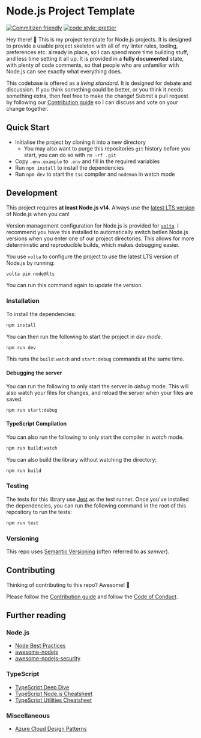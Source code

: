 # Node.js Project Template

[![Commitizen friendly](https://img.shields.io/badge/commitizen-friendly-brightgreen.svg)](http://commitizen.github.io/cz-cli/) [![code style: prettier](https://img.shields.io/badge/code_style-prettier-ff69b4.svg?style=flat-square)](https://github.com/prettier/prettier)

Hey there! 👋 This is my project template for Node.js projects. It is designed to provide a usable project skeleton with all of my linter rules, tooling, preferences etc. already in place, so I can spend more time building stuff, and less time setting it all up. It is provided in a **fully documented** state, with plenty of code comments, so that people who are unfamiliar with Node.js can see exactly what everything does.

This codebase is offered as a _living standard_. It is designed for debate and discussion. If you think something could be better, or you think it needs something extra, then feel free to make the change! Submit a pull request by following our [Contribution guide](CONTRIBUTING.md) so I can discuss and vote on your change together.

## Quick Start

- Initialise the project by cloning it into a new directory
    - You may also want to purge this repositories `git` history before you start, you can do so with `rm -rf .git`
- Copy `.env.example` to `.env` and fill in the required variables
- Run `npm install` to install the dependencies
- Run `npm dev` to start the `tsc` compiler and `nodemon` in watch mode

## Development

This project requires **at least Node.js v14**. Always use the [latest LTS version](https://nodejs.org/en/about/releases/) of Node.js when you can!

Version management configuration for Node.js is provided for [`volta`](https://volta.sh/). I recommend you have this installed to automatically switch betIen Node.js versions when you enter one of our project directories. This allows for more deterministic and reproducible builds, which makes debugging easier.

You use `volta` to configure the project to use the latest LTS version of Node.js by running:

```bash
volta pin node@lts
```

You can run this command again to update the version.

### Installation

To install the dependencies:

```bash
npm install
```

You can then run the following to start the project in _dev mode_.

```bash
npm run dev
```

This runs the `build:watch` and `start:debug` commands at the same time.

#### Debugging the server

You can run the following to only start the server in _debug_ mode. This will also watch your files for changes, and reload the server when your files are saved.

```bash
npm run start:debug
```

#### TypeScript Compilation

You can also run the following to only start the compiler in _watch_ mode.

```bash
npm run build:watch
```

You can also build the library without watching the directory:

```bash
npm run build
```

### Testing

The tests for this library use [Jest](https://jestjs.io) as the test runner. Once you've installed the dependencies, you can run the following command in the root of this repository to run the tests:

```bash
npm run test
```

### Versioning

This repo uses [Semantic Versioning](https://semver.org/) (often referred to as _semver_).

## Contributing

Thinking of contributing to this repo? Awesome! 🚀

Please follow the [Contribution guide](CONTRIBUTING.md) and follow the [Code of Conduct](CODE_OF_CONDUCT.md).

## Further reading

### Node.js

- [Node Best Practices](https://github.com/goldbergyoni/nodebestpractices)
- [awesome-nodejs](https://github.com/sindresorhus/awesome-nodejs)
- [awesome-nodejs-security](https://github.com/lirantal/awesome-nodejs-security)

### TypeScript

- [TypeScript Deep Dive](https://basarat.gitbook.io/typescript/)
- [TypeScript Node.js Cheatsheet](https://github.com/typescript-cheatsheets/node)
- [TypeScript Utilities Cheatsheet](https://github.com/typescript-cheatsheets/utilities)

### Miscellaneous

- [Azure Cloud Design Patterns](https://docs.microsoft.com/en-us/azure/architecture/patterns/)
